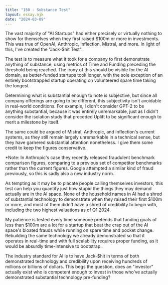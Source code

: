 ```yaml
---
title: "150 - Substance Test"
layout: essay.njk
date: "2024-03-09"
---
```


The vast majority of "AI Startups" had either precisely or virtually nothing to show for themselves when they first raised $100m or more in investments. This was true of OpenAI, Anthropic, Inflection, Mistral, and more. In light of this, I've created the "Jack-$hit Test".

The test is to measure what it took for a company to first demonstrate anything of substance, using metrics of Time and Funding preceding the threshold being reached. The irony of this should be visible for the AI domain, as better-funded startups took longer, with the sole exception of an entirely bootstrapped startup operating on volunteered spare time taking the longest.

Determining what is substantial enough to note is subjective, but since all company offerings are going to be different, this subjectivity isn't avoidable in real-world conditions. For example, I didn't consider GPT-2 to be anything substantial, because it was entirely unremarkable, just as I didn't consider the isolation study that preceded Uplift to be significant enough to merit a milestone by itself.

The same could be argued of Mistral, Anthropic, and Inflection's current systems, as they still remain largely unremarkable in a technical sense, but they have garnered substantial attention nonetheless. I give them some credit to keep the figures conservative.

\*Note: In Anthropic's case they recently released fraudulent benchmark comparison figures, comparing to a previous set of competitor benchmarks rather than the current figures. Google attempted a similar kind of fraud previously, so this is sadly also a new industry norm.

As tempting as it may be to placate people calling themselves investors, this test can help you quantify just how stupid the things they may demand actually are in the AI space. None of the household names in AI had a shred of substantial technology to demonstrate when they raised their first $100m or more, and most of them didn't have a shred of credibility to begin with, including the two highest valuations as of Q1 2024.

My patience is tested every time someone pretends that funding goals of less than $100m are a lot for a startup that beat the crap out of the AI space's bloated frauds while running on spare time and pocket change. Rebuilding the same technology we already demonstrated so that it operates in real-time and with full scalability requires proper funding, as it would be absurdly time-intensive to bootstrap.

The industry standard for AI is to have Jack-$hit in terms of both demonstrated technology and credibility upon receiving hundreds of millions or billions of dollars. This begs the question, does an "investor" actually exist who is competent enough to invest in those who've actually demonstrated substantial technology pre-funding?
